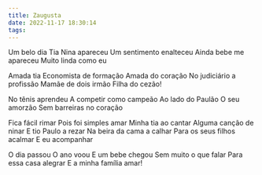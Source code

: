 ```yaml
---
title: Zaugusta
date: 2022-11-17 18:30:14
tags:
---
```

Um belo dia
Tia Nina apareceu
Um sentimento enalteceu
Ainda bebe me apareceu
Muito linda como eu

Amada tia
Economista de formação
Amada do coração
No judiciário a profissão
Mamãe de dois irmão
Filha do cezão!

No tênis aprendeu
A competir como campeão
Ao lado do Paulão
O seu amorzão
Sem barreiras no coração

Fica fácil rimar
Pois foi simples amar
Minha tia ao cantar
Alguma canção de ninar
E tio Paulo a rezar
Na beira da cama a calhar
Para os seus filhos acalmar
E eu acompanhar

O dia passou
O ano voou
E um bebe chegou
Sem muito o que falar
Para essa casa alegrar
E a minha família amar!
